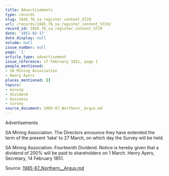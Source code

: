 ```yaml
---
title: Advertisements
type: records
slug: 1845_76_sa_register_content_5729
url: /records/1845_76_sa_register_content_5729/
record_id: 1845_76_sa_register_content_5729
date: '1851-02-17'
date_display: null
volume: null
issue_number: null
page: '1'
article_type: advertisement
issue_reference: 17 February 1851, page 1
people_mentioned:
- SA Mining Association
- Henry Ayers
places_mentioned: []
topics:
- mining
- dividend
- business
- survey
source_document: 1985-87_Northern__Argus.md
---
```


Advertisements

SA Mining Association.  The Directors announce they have extended the term of the present ‘take’ to 27 March, on which day the Survey will be held.

SA Mining Association.  Fourteenth Dividend.  Notice is hereby given that a dividend of 200% will be paid to shareholders on 1 March.  Henry Ayers, Secretary, 14 February 1851.

Source: [1985-87_Northern__Argus.md](/downloads/markdown/1985-87_Northern__Argus.md)
